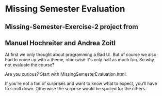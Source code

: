 # Missing Semester Evaluation
## Missing-Semester-Exercise-2 project from
## Manuel Hochreiter and Andrea Zoitl

At first we only thought about programming a Bad UI. But of course we also had to come up with a theme, otherwise it's only half as much fun. So why not evaluate the course?

Are you curious? Start with MissingSemesterEvaluation.html.

If you're not a fan of surprises and want to know what to expect, you'll have to scroll down. Otherwise the surprise would be spoiled for the others.

